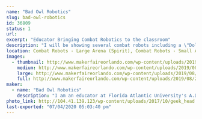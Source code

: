 ```yaml
---
name: "Bad Owl Robotics"
slug: bad-owl-robotics
id: 36809
status: 1
url: 
excerpt: "Educator Bringing Combat Robotics to the classroom"
description: "I will be showing several combat robots including a \"Dollar Tree\" Foam board robot that is being tested for use in the classroom."
location: Combat Robots - Large Arena (Spirit), Combat Robots - Small Arena (Spirit)
images:
  - thumbnail: http://www.makerfaireorlando.com/wp-content/uploads/2019/08/20171021_113626.jpg
    medium: http://www.makerfaireorlando.com/wp-content/uploads/2019/08/20171021_113626.jpg
    large: http://www.makerfaireorlando.com/wp-content/uploads/2019/08/20171021_113626.jpg
    full: http://www.makerfaireorlando.com/wp-content/uploads/2019/08/20171021_113626.jpg
maker:
  - name: "Bad Owl Robotics"
    description: "I am an educator at Florida Atlantic University's A.D. Henderson School working to bring low-cost combat robotics to the 6-12 grade levels in public school.  My daughters are makers and will be campaigning their own robot. "
photo_link: http://104.41.139.123/wp-content/uploads/2017/10/geek_head.png
last-exported: "07/04/2020 05:03:40 pm"
---
```

